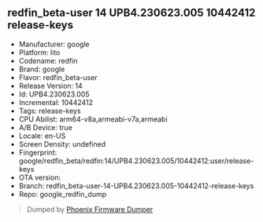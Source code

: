 ## redfin_beta-user 14 UPB4.230623.005 10442412 release-keys
- Manufacturer: google
- Platform: lito
- Codename: redfin
- Brand: google
- Flavor: redfin_beta-user
- Release Version: 14
- Id: UPB4.230623.005
- Incremental: 10442412
- Tags: release-keys
- CPU Abilist: arm64-v8a,armeabi-v7a,armeabi
- A/B Device: true
- Locale: en-US
- Screen Density: undefined
- Fingerprint: google/redfin_beta/redfin:14/UPB4.230623.005/10442412:user/release-keys
- OTA version: 
- Branch: redfin_beta-user-14-UPB4.230623.005-10442412-release-keys
- Repo: google_redfin_dump


>Dumped by [Phoenix Firmware Dumper](https://github.com/DroidDumps/phoenix_firmware_dumper)
